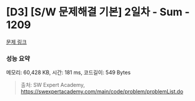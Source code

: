 # [D3] [S/W 문제해결 기본] 2일차 - Sum - 1209 

[문제 링크](https://swexpertacademy.com/main/code/problem/problemDetail.do?contestProbId=AV13_BWKACUCFAYh) 

### 성능 요약

메모리: 60,428 KB, 시간: 181 ms, 코드길이: 549 Bytes



> 출처: SW Expert Academy, https://swexpertacademy.com/main/code/problem/problemList.do